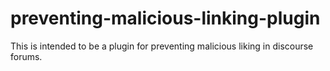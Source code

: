 # preventing-malicious-linking-plugin
This is intended to be a plugin for preventing malicious liking in discourse forums.
